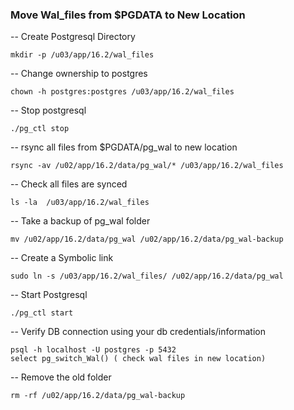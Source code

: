 ### Move Wal_files from $PGDATA to New Location

-- Create Postgresql Directory 
```
mkdir -p /u03/app/16.2/wal_files 
```
-- Change ownership to postgres
```
chown -h postgres:postgres /u03/app/16.2/wal_files
```
-- Stop postgresql
```
./pg_ctl stop

```
-- rsync all files from $PGDATA/pg_wal to new location
```
rsync -av /u02/app/16.2/data/pg_wal/* /u03/app/16.2/wal_files

```
-- Check all files are synced
```
ls -la  /u03/app/16.2/wal_files
```
-- Take a backup of pg_wal folder
```
mv /u02/app/16.2/data/pg_wal /u02/app/16.2/data/pg_wal-backup
```

-- Create a Symbolic link 
```
sudo ln -s /u03/app/16.2/wal_files/ /u02/app/16.2/data/pg_wal
```
-- Start Postgresql
```
./pg_ctl start
```

-- Verify DB connection using your db credentials/information
```
psql -h localhost -U postgres -p 5432
select pg_switch_Wal() ( check wal files in new location)
```

-- Remove the old folder
``` 
rm -rf /u02/app/16.2/data/pg_wal-backup
```
